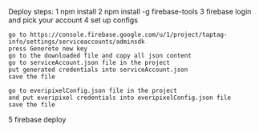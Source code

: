 Deploy steps:
1 npm install
2 npm install -g firebase-tools
3 firebase login 
	and pick your account
4 set up configs

	go to https://console.firebase.google.com/u/1/project/taptag-info/settings/serviceaccounts/adminsdk
	press Generete new key
	go to the downloaded file and copy all json content
	go to serviceAccount.json file in the project
	put generated credentials into serviceAccount.json
	save the file
	
	go to everipixelConfig.json file in the project
	and put everipixel credentials into everipixelConfig.json file
	save the file

5 firebase deploy
